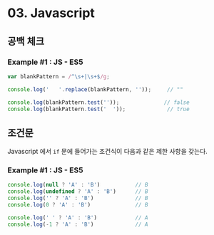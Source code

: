 # 03. Javascript

## 공백 체크

### Example #1 : JS - ES5

```javascript
var blankPattern = /^\s+|\s+$/g;

console.log('   '.replace(blankPattern, ''));     // ""

console.log(blankPattern.test(''));              // false 
console.log(blankPattern.test('  '));             // true 
```

## 조건문

Javascript 에서 `if` 문에 들어가는 조건식이 다음과 같은 제한 사항을 갖는다.

### Example #1 : JS - ES5

```javascript
console.log(null ? 'A' : 'B')           // B
console.log(undefined ? 'A' : 'B')      // B
console.log('' ? 'A' : 'B')             // B
console.log(0 ? 'A' : 'B')              // B

console.log(' ' ? 'A' : 'B')            // A
console.log(-1 ? 'A' : 'B')             // A
```
